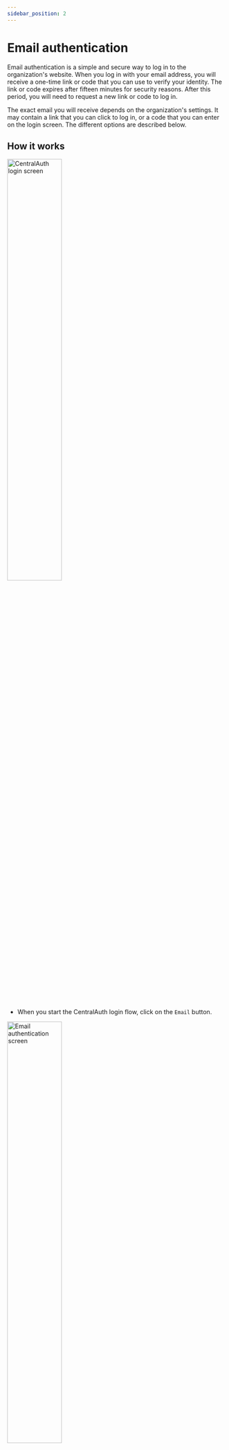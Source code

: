 ```yaml
---
sidebar_position: 2
---
```


# Email authentication

Email authentication is a simple and secure way to log in to the organization's website. When you log in with your email address, you will receive a one-time link or code that you can use to verify your identity. The link or code expires after fifteen minutes for security reasons. After this period, you will need to request a new link or code to log in.

The exact email you will receive depends on the organization's settings. It may contain a link that you can click to log in, or a code that you can enter on the login screen. The different options are described below.

## How it works

<img src="/img/LoginScreen.png" alt="CentralAuth login screen" width="50%" height="50%" />

- When you start the CentralAuth login flow, click on the `Email` button.

<img src="/img/EmailAuthenticationScreen.png" alt="Email authentication screen" width="50%" height="50%" />

- Enter your email address and click the `Log in` button.

## Login options

<details>
<summary>One-time link</summary>

- You will receive an email with a login link. You can verify the email by checking that the token corresponds with the token displayed in your browser.
- After clicking the link, you will be automatically logged into your account.
- If the link expires, you may need to request a new one.
- Make sure to check your spam folder if you do not see the email.

:::info
You may see two login links in the email, based on the organization's settings. You can use either link to log in. The first link logs you in on the device you are using to open the email, while the second link logs you in on the device you used to start the login flow. If you experience any issues, please reach out to your organization's support team for assistance.
:::

</details>

<details>
<summary>Challenge</summary>

- You will receive an email with three numbers. One will correspond with the token displayed on the login screen. 
- Click the correct number in the email to log in.
- If you click the wrong number, you will be asked to try again.
- Make sure to check your spam folder if you do not see the email.

:::info
You will be logged in on the device you used to start the login flow.
:::

</details>

<details>
<summary>One-time code</summary>

- You will receive an email with a 5-digit number.
- Copy the number to the input field in your browser to log in.
- If you input the wrong number, you will be asked to try again.
- Make sure to check your spam folder if you do not see the email.

</details>

## Undo a login attempt
When you use a one-time login link or a challenge, you may see the option to undo a login attempt when returning to your browser. If you made a mistake or do not trust the login attempt, you can click the `Undo` button to cancel the session.